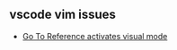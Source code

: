 ## vscode vim issues

- [Go To Reference activates visual mode](https://github.com/VSCodeVim/Vim/issues/7242)

